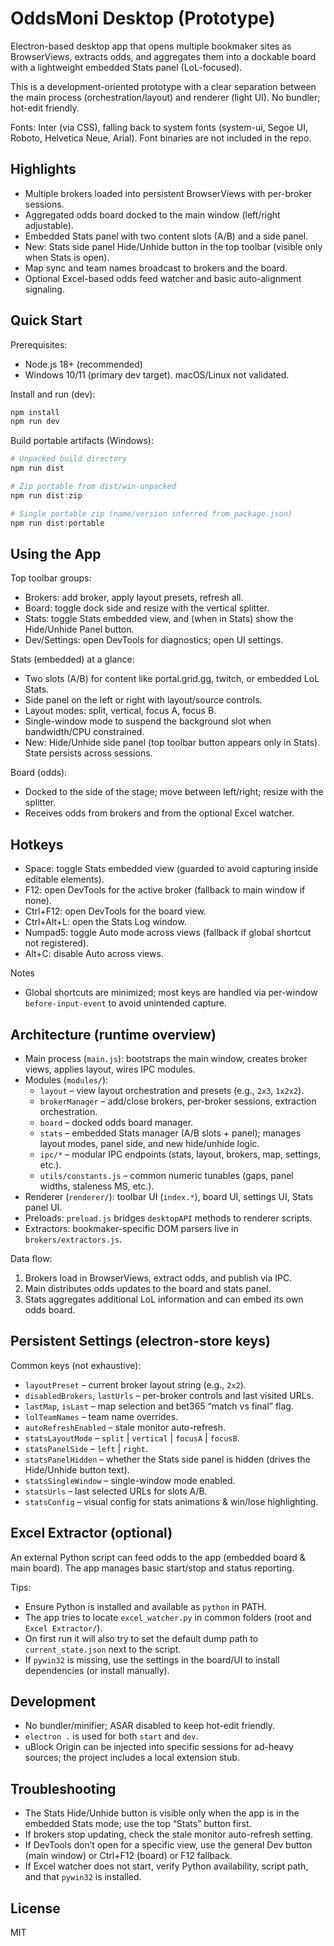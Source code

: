 # OddsMoni Desktop (Prototype)

Electron-based desktop app that opens multiple bookmaker sites as BrowserViews, extracts odds, and aggregates them into a dockable board with a lightweight embedded Stats panel (LoL-focused).

This is a development-oriented prototype with a clear separation between the main process (orchestration/layout) and renderer (light UI). No bundler; hot-edit friendly.

Fonts: Inter (via CSS), falling back to system fonts (system-ui, Segoe UI, Roboto, Helvetica Neue, Arial). Font binaries are not included in the repo.

## Highlights

- Multiple brokers loaded into persistent BrowserViews with per-broker sessions.
- Aggregated odds board docked to the main window (left/right adjustable).
- Embedded Stats panel with two content slots (A/B) and a side panel.
- New: Stats side panel Hide/Unhide button in the top toolbar (visible only when Stats is open).
- Map sync and team names broadcast to brokers and the board.
- Optional Excel-based odds feed watcher and basic auto-alignment signaling.

## Quick Start

Prerequisites:
- Node.js 18+ (recommended)
- Windows 10/11 (primary dev target). macOS/Linux not validated.

Install and run (dev):

```powershell
npm install
npm run dev
```

Build portable artifacts (Windows):

```powershell
# Unpacked build directory
npm run dist

# Zip portable from dist/win-unpacked
npm run dist:zip

# Single portable zip (name/version inferred from package.json)
npm run dist:portable
```

## Using the App

Top toolbar groups:
- Brokers: add broker, apply layout presets, refresh all.
- Board: toggle dock side and resize with the vertical splitter.
- Stats: toggle Stats embedded view, and (when in Stats) show the Hide/Unhide Panel button.
- Dev/Settings: open DevTools for diagnostics; open UI settings.

Stats (embedded) at a glance:
- Two slots (A/B) for content like portal.grid.gg, twitch, or embedded LoL Stats.
- Side panel on the left or right with layout/source controls.
- Layout modes: split, vertical, focus A, focus B.
- Single-window mode to suspend the background slot when bandwidth/CPU constrained.
- New: Hide/Unhide side panel (top toolbar button appears only in Stats). State persists across sessions.

Board (odds):
- Docked to the side of the stage; move between left/right; resize with the splitter.
- Receives odds from brokers and from the optional Excel watcher.

## Hotkeys

- Space: toggle Stats embedded view (guarded to avoid capturing inside editable elements).
- F12: open DevTools for the active broker (fallback to main window if none).
- Ctrl+F12: open DevTools for the board view.
- Ctrl+Alt+L: open the Stats Log window.
- Numpad5: toggle Auto mode across views (fallback if global shortcut not registered).
- Alt+C: disable Auto across views.

Notes
- Global shortcuts are minimized; most keys are handled via per-window `before-input-event` to avoid unintended capture.

## Architecture (runtime overview)

- Main process (`main.js`): bootstraps the main window, creates broker views, applies layout, wires IPC modules.
- Modules (`modules/`):
  - `layout` – view layout orchestration and presets (e.g., `2x3`, `1x2x2`).
  - `brokerManager` – add/close brokers, per-broker sessions, extraction orchestration.
  - `board` – docked odds board manager.
  - `stats` – embedded Stats manager (A/B slots + panel); manages layout modes, panel side, and new hide/unhide logic.
  - `ipc/*` – modular IPC endpoints (stats, layout, brokers, map, settings, etc.).
  - `utils/constants.js` – common numeric tunables (gaps, panel widths, staleness MS, etc.).
- Renderer (`renderer/`): toolbar UI (`index.*`), board UI, settings UI, Stats panel UI.
- Preloads: `preload.js` bridges `desktopAPI` methods to renderer scripts.
- Extractors: bookmaker-specific DOM parsers live in `brokers/extractors.js`.

Data flow:
1. Brokers load in BrowserViews, extract odds, and publish via IPC.
2. Main distributes odds updates to the board and stats panel.
3. Stats aggregates additional LoL information and can embed its own odds board.

## Persistent Settings (electron-store keys)

Common keys (not exhaustive):
- `layoutPreset` – current broker layout string (e.g., `2x2`).
- `disabledBrokers`, `lastUrls` – per-broker controls and last visited URLs.
- `lastMap`, `isLast` – map selection and bet365 “match vs final” flag.
- `lolTeamNames` – team name overrides.
- `autoRefreshEnabled` – stale monitor auto-refresh.
- `statsLayoutMode` – `split` | `vertical` | `focusA` | `focusB`.
- `statsPanelSide` – `left` | `right`.
- `statsPanelHidden` – whether the Stats side panel is hidden (drives the Hide/Unhide button text).
- `statsSingleWindow` – single-window mode enabled.
- `statsUrls` – last selected URLs for slots A/B.
- `statsConfig` – visual config for stats animations & win/lose highlighting.

## Excel Extractor (optional)

An external Python script can feed odds to the app (embedded board & main board). The app manages basic start/stop and status reporting.

Tips:
- Ensure Python is installed and available as `python` in PATH.
- The app tries to locate `excel_watcher.py` in common folders (root and `Excel Extractor/`).
- On first run it will also try to set the default dump path to `current_state.json` next to the script.
- If `pywin32` is missing, use the settings in the board/UI to install dependencies (or install manually).

## Development

- No bundler/minifier; ASAR disabled to keep hot-edit friendly.
- `electron .` is used for both `start` and `dev`.
- uBlock Origin can be injected into specific sessions for ad-heavy sources; the project includes a local extension stub.

## Troubleshooting

- The Stats Hide/Unhide button is visible only when the app is in the embedded Stats mode; use the top “Stats” button first.
- If brokers stop updating, check the stale monitor auto-refresh setting.
- If DevTools don’t open for a specific view, use the general Dev button (main window) or Ctrl+F12 (board) or F12 fallback.
- If Excel watcher does not start, verify Python availability, script path, and that `pywin32` is installed.

## License

MIT

